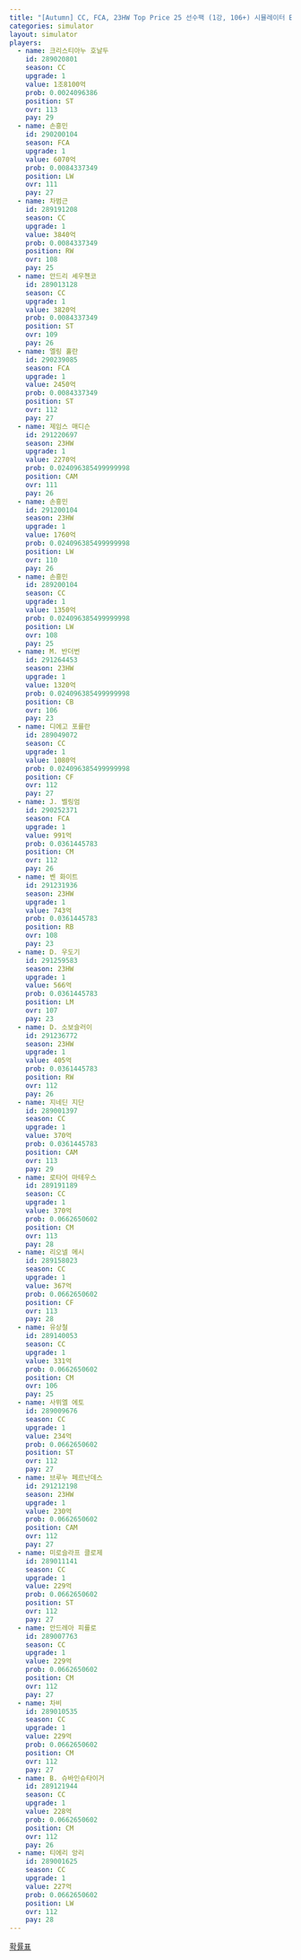 ```yaml
---
title: "[Autumn] CC, FCA, 23HW Top Price 25 선수팩 (1강, 106+) 시뮬레이터 Beta"
categories: simulator
layout: simulator
players:
  - name: 크리스티아누 호날두
    id: 289020801
    season: CC
    upgrade: 1
    value: 1조8100억
    prob: 0.0024096386
    position: ST
    ovr: 113
    pay: 29
  - name: 손흥민
    id: 290200104
    season: FCA
    upgrade: 1
    value: 6070억
    prob: 0.0084337349
    position: LW
    ovr: 111
    pay: 27
  - name: 차범근
    id: 289191208
    season: CC
    upgrade: 1
    value: 3840억
    prob: 0.0084337349
    position: RW
    ovr: 108
    pay: 25
  - name: 안드리 셰우첸코
    id: 289013128
    season: CC
    upgrade: 1
    value: 3820억
    prob: 0.0084337349
    position: ST
    ovr: 109
    pay: 26
  - name: 엘링 홀란
    id: 290239085
    season: FCA
    upgrade: 1
    value: 2450억
    prob: 0.0084337349
    position: ST
    ovr: 112
    pay: 27
  - name: 제임스 매디슨
    id: 291220697
    season: 23HW
    upgrade: 1
    value: 2270억
    prob: 0.024096385499999998
    position: CAM
    ovr: 111
    pay: 26
  - name: 손흥민
    id: 291200104
    season: 23HW
    upgrade: 1
    value: 1760억
    prob: 0.024096385499999998
    position: LW
    ovr: 110
    pay: 26
  - name: 손흥민
    id: 289200104
    season: CC
    upgrade: 1
    value: 1350억
    prob: 0.024096385499999998
    position: LW
    ovr: 108
    pay: 25
  - name: M. 반더번
    id: 291264453
    season: 23HW
    upgrade: 1
    value: 1320억
    prob: 0.024096385499999998
    position: CB
    ovr: 106
    pay: 23
  - name: 디에고 포를란
    id: 289049072
    season: CC
    upgrade: 1
    value: 1080억
    prob: 0.024096385499999998
    position: CF
    ovr: 112
    pay: 27
  - name: J. 벨링엄
    id: 290252371
    season: FCA
    upgrade: 1
    value: 991억
    prob: 0.0361445783
    position: CM
    ovr: 112
    pay: 26
  - name: 벤 화이트
    id: 291231936
    season: 23HW
    upgrade: 1
    value: 743억
    prob: 0.0361445783
    position: RB
    ovr: 108
    pay: 23
  - name: D. 우도기
    id: 291259583
    season: 23HW
    upgrade: 1
    value: 566억
    prob: 0.0361445783
    position: LM
    ovr: 107
    pay: 23
  - name: D. 소보슬러이
    id: 291236772
    season: 23HW
    upgrade: 1
    value: 405억
    prob: 0.0361445783
    position: RW
    ovr: 112
    pay: 26
  - name: 지네딘 지단
    id: 289001397
    season: CC
    upgrade: 1
    value: 370억
    prob: 0.0361445783
    position: CAM
    ovr: 113
    pay: 29
  - name: 로타어 마테우스
    id: 289191189
    season: CC
    upgrade: 1
    value: 370억
    prob: 0.0662650602
    position: CM
    ovr: 113
    pay: 28
  - name: 리오넬 메시
    id: 289158023
    season: CC
    upgrade: 1
    value: 367억
    prob: 0.0662650602
    position: CF
    ovr: 113
    pay: 28
  - name: 유상철
    id: 289140053
    season: CC
    upgrade: 1
    value: 331억
    prob: 0.0662650602
    position: CM
    ovr: 106
    pay: 25
  - name: 사뮈엘 에토
    id: 289009676
    season: CC
    upgrade: 1
    value: 234억
    prob: 0.0662650602
    position: ST
    ovr: 112
    pay: 27
  - name: 브루누 페르난데스
    id: 291212198
    season: 23HW
    upgrade: 1
    value: 230억
    prob: 0.0662650602
    position: CAM
    ovr: 112
    pay: 27
  - name: 미로슬라프 클로제
    id: 289011141
    season: CC
    upgrade: 1
    value: 229억
    prob: 0.0662650602
    position: ST
    ovr: 112
    pay: 27
  - name: 안드레아 피를로
    id: 289007763
    season: CC
    upgrade: 1
    value: 229억
    prob: 0.0662650602
    position: CM
    ovr: 112
    pay: 27
  - name: 차비
    id: 289010535
    season: CC
    upgrade: 1
    value: 229억
    prob: 0.0662650602
    position: CM
    ovr: 112
    pay: 27
  - name: B. 슈바인슈타이거
    id: 289121944
    season: CC
    upgrade: 1
    value: 228억
    prob: 0.0662650602
    position: CM
    ovr: 112
    pay: 26
  - name: 티에리 앙리
    id: 289001625
    season: CC
    upgrade: 1
    value: 227억
    prob: 0.0662650602
    position: LW
    ovr: 112
    pay: 28
---
```

[확률표](/player/7690)
